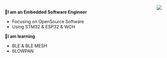 <img align="right" src="https://github-readme-stats.vercel.app/api?username=smartmx&show_icons=true&icon_color=CE1D2D&text_color=718096&bg_color=ffffff&hide_title=true" />

👋**I am an Embedded Software Engineer**

* Focusing on OpenSource Software
* Using STM32 & ESP32 & WCH

🌱**I am learning**

* BLE & BLE MESH
* 6LOWPAN
